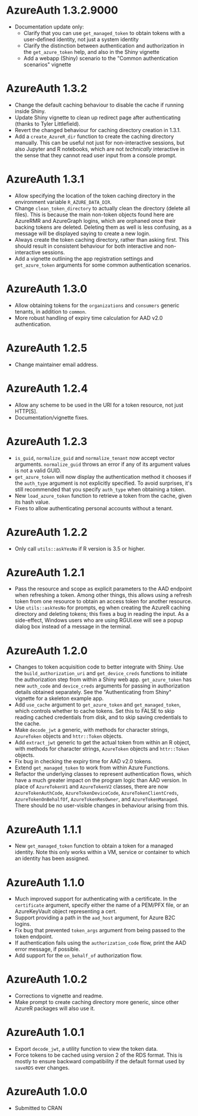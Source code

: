 # AzureAuth 1.3.2.9000

- Documentation update only:
  - Clarify that you can use `get_managed_token` to obtain tokens with a user-defined identity, not just a system identity
  - Clarify the distinction between authentication and authorization in the `get_azure_token` help, and also in the Shiny vignette
  - Add a webapp (Shiny) scenario to the "Common authentication scenarios" vignette

# AzureAuth 1.3.2

- Change the default caching behaviour to disable the cache if running inside Shiny.
- Update Shiny vignette to clean up redirect page after authenticating (thanks to Tyler Littlefield).
- Revert the changed behaviour for caching directory creation in 1.3.1.
- Add a `create_AzureR_dir` function to create the caching directory manually. This can be useful not just for non-interactive sessions, but also Jupyter and R notebooks, which are not _technically_ interactive in the sense that they cannot read user input from a console prompt.

# AzureAuth 1.3.1

- Allow specifying the location of the token caching directory in the environment variable `R_AZURE_DATA_DIR`.
- Change `clean_token_directory` to actually clean the directory (delete all files). This is because the main non-token objects found here are AzureRMR and AzureGraph logins, which are orphaned once their backing tokens are deleted. Deleting them as well is less confusing, as a message will be displayed saying to create a new login.
- Always create the token caching directory, rather than asking first. This should result in consistent behaviour for both interactive and non-interactive sessions.
- Add a vignette outlining the app registration settings and `get_azure_token` arguments for some common authentication scenarios.

# AzureAuth 1.3.0

- Allow obtaining tokens for the `organizations` and `consumers` generic tenants, in addition to `common`.
- More robust handling of expiry time calculation for AAD v2.0 authentication.

# AzureAuth 1.2.5

- Change maintainer email address.

# AzureAuth 1.2.4

- Allow any scheme to be used in the URI for a token resource, not just HTTP\[S\].
- Documentation/vignette fixes.

# AzureAuth 1.2.3

* `is_guid`, `normalize_guid` and `normalize_tenant` now accept vector arguments. `normalize_guid` throws an error if any of its argument values is not a valid GUID.
* `get_azure_token` will now display the authentication method it chooses if the `auth_type` argument is not explicitly specified. To avoid surprises, it's still recommended that you specify `auth_type` when obtaining a token.
* New `load_azure_token` function to retrieve a token from the cache, given its hash value.
* Fixes to allow authenticating personal accounts without a tenant.

# AzureAuth 1.2.2

* Only call `utils::askYesNo` if R version is 3.5 or higher.

# AzureAuth 1.2.1

* Pass the resource and scope as explicit parameters to the AAD endpoint when refreshing a token. Among other things, this allows using a refresh token from one resource to obtain an access token for another resource.
* Use `utils::askYesNo` for prompts, eg when creating the AzureR caching directory and deleting tokens; this fixes a bug in reading the input. As a side-effect, Windows users who are using RGUI.exe will see a popup dialog box instead of a message in the terminal.

# AzureAuth 1.2.0

* Changes to token acquisition code to better integrate with Shiny. Use the `build_authorization_uri` and `get_device_creds` functions to initiate the authorization step from within a Shiny web app. `get_azure_token` has new `auth_code` and `device_creds` arguments for passing in authorization details obtained separately. See the "Authenticating from Shiny" vignette for a skeleton example app.
* Add `use_cache` argument to `get_azure_token` and `get_managed_token`, which controls whether to cache tokens. Set this to FALSE to skip reading cached credentials from disk, and to skip saving credentials to the cache.
* Make `decode_jwt` a generic, with methods for character strings, `AzureToken` objects and `httr::Token` objects.
* Add `extract_jwt` generic to get the actual token from within an R object, with methods for character strings, `AzureToken` objects and `httr::Token` objects.
* Fix bug in checking the expiry time for AAD v2.0 tokens.
* Extend `get_managed_token` to work from within Azure Functions.
* Refactor the underlying classes to represent authentication flows, which have a much greater impact on the program logic than AAD version. In place of `AzureTokenV1` and `AzureTokenV2` classes, there are now `AzureTokenAuthCode`, `AzureTokenDeviceCode`, `AzureTokenClientCreds`, `AzureTokenOnBehalfOf`, `AzureTokenResOwner`, and `AzureTokenManaged`. There should be no user-visible changes in behaviour arising from this.

# AzureAuth 1.1.1

* New `get_managed_token` function to obtain a token for a managed identity. Note this only works within a VM, service or container to which an identity has been assigned.

# AzureAuth 1.1.0

* Much improved support for authenticating with a certificate. In the `certificate` argument, specify either the name of a PEM/PFX file, or an AzureKeyVault object representing a cert.
* Support providing a path in the `aad_host` argument, for Azure B2C logins.
* Fix bug that prevented `token_args` argument from being passed to the token endpoint.
* If authentication fails using the `authorization_code` flow, print the AAD error message, if possible.
* Add support for the `on_behalf_of` authorization flow.

# AzureAuth 1.0.2

* Corrections to vignette and readme.
* Make prompt to create caching directory more generic, since other AzureR packages will also use it.

# AzureAuth 1.0.1

* Export `decode_jwt`, a utility function to view the token data.
* Force tokens to be cached using version 2 of the RDS format. This is mostly to ensure backward compatibility if the default format used by `saveRDS` ever changes.

# AzureAuth 1.0.0

* Submitted to CRAN
